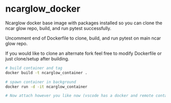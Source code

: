 # ncarglow_docker

Ncarglow docker base image with packages installed so you can clone the ncar glow repo, build, and run pytest successfully.

Uncomment end of Dockerfile to clone, build, and run pytest on main ncar glow repo.  

If you would like to clone an alternate fork feel free to modify Dockerfile or just clone/setup after building.

```bash
# build container and tag
docker build -t ncarglow_container .

# spawn container in background
docker run -d -it ncarglow_container

# Now attach however you like now (vscode has a docker and remote container extension)
```
